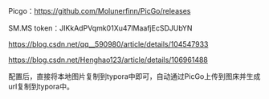 Picgo：https://github.com/Molunerfinn/PicGo/releases

SM.MS token：JIKkAdPVqmk01Xu47lMaafjEcSDJUbYN

https://blog.csdn.net/qq__590980/article/details/104547933

https://blog.csdn.net/Henghao123/article/details/106961488



配置后，直接将本地图片复制到typora中即可，自动通过PicGo上传到图床并生成url复制到typora中。